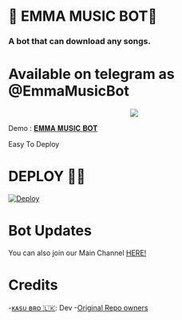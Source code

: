 <h1 align="centre">🎵 EMMA MUSIC BOT🎵</h1>

### A bot that can download any songs.

# Available on telegram as @EmmaMusicBot

<p align="center">
  <img src="https://telegra.ph/file/f7e1f308e364bf6a27449.jpg">
</p>

Demo : [𝐄𝐌𝐌𝐀 𝐌𝐔𝐒𝐈𝐂 𝐁𝐎𝐓](https://t.me/EmmaMusicBot)


Easy To Deploy

# DEPLOY 🏃‍♂️
[![Deploy](https://www.herokucdn.com/deploy/button.svg)](https://heroku.com/deploy?template=https://github.com/kasunthamadushanka/EMMA-MUSIC-BOT.git)



# Bot Updates
You can also join our Main Channel [HERE!](https://t.me/epusthakalaya_bots)




# Credits
-[ᴋᴀsᴜ ʙʀᴏ 🇱🇰](https://t.me/kasu_bro): Dev
-[Original Repo owners](https://github.com/TamilBots/SongPlayRoBot.git)

